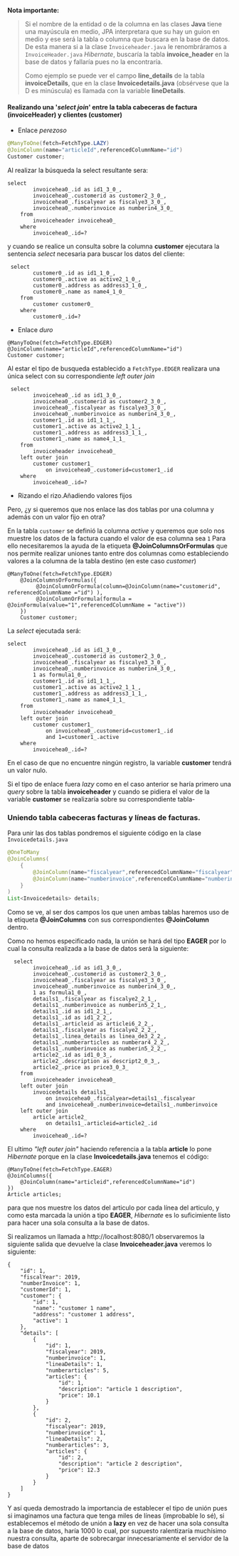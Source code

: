 **Nota importante:**

> Si el nombre de la entidad o de la columna en las clases **Java**  tiene una mayúscula en medio, JPA interpretara que su hay un guion en medio y ese será la tabla o columna que buscara en la base de datos.
> De esta manera si a la clase `Invoiceheader.java` le renombráramos a `InvoiceHeader.java`  *Hibernate*, buscaría la tabla **invoice_header** en la base de datos y fallaría pues no la encontraría.
>
> Como ejemplo se puede ver el campo **line_details** de la tabla **invoiceDetails**, que en la clase **Invoicedetails.java** (obsérvese que la D es minúscula) es llamada con la variable **lineDetails**.



#### Realizando una '*select join*' entre la tabla cabeceras de factura (invoiceHeader) y clientes (customer)

- Enlace *perezoso* 

```java
@ManyToOne(fetch=FetchType.LAZY)
@JoinColumn(name="articleId",referencedColumnName="id")	
Customer customer;
```

Al realizar la búsqueda la select resultante sera:

```
select
        invoicehea0_.id as id1_3_0_,
        invoicehea0_.customerid as customer2_3_0_,
        invoicehea0_.fiscalyear as fiscalye3_3_0_,
        invoicehea0_.numberinvoice as numberin4_3_0_ 
    from
        invoiceheader invoicehea0_ 
    where
        invoicehea0_.id=?
```

 y cuando se realice un consulta  sobre la columna **customer** ejecutara la sentencia *select* necesaria para buscar los datos del cliente:

```
 select
        customer0_.id as id1_1_0_,
        customer0_.active as active2_1_0_,
        customer0_.address as address3_1_0_,
        customer0_.name as name4_1_0_ 
    from
        customer customer0_ 
    where
        customer0_.id=?
```

* Enlace *duro*

```
@ManyToOne(fetch=FetchType.EDGER)
@JoinColumn(name="articleId",referencedColumnName="id")	
Customer customer;
```

Al estar el tipo de busqueda establecido a `FetchType.EDGER`  realizara una única select con su correspondiente *left outer join*

```
 select
        invoicehea0_.id as id1_3_0_,
        invoicehea0_.customerid as customer2_3_0_,
        invoicehea0_.fiscalyear as fiscalye3_3_0_,
        invoicehea0_.numberinvoice as numberin4_3_0_,
        customer1_.id as id1_1_1_,
        customer1_.active as active2_1_1_,
        customer1_.address as address3_1_1_,
        customer1_.name as name4_1_1_ 
    from
        invoiceheader invoicehea0_ 
    left outer join
        customer customer1_ 
            on invoicehea0_.customerid=customer1_.id 
    where
        invoicehea0_.id=?
```

- Rizando el rizo.Añadiendo valores fijos

Pero, ¿y si queremos  que nos enlace las dos tablas por una columna y además con un valor fijo en otra?

En la tabla `customer` se definió la columna *active* y queremos que solo nos muestre los datos de la factura cuando el valor de esa columna sea `1` Para ello necesitaremos la ayuda de la etiqueta **@JoinColumnsOrFormulas** que nos permite realizar uniones tanto entre dos columnas como estableciendo valores a la columna de la tabla destino (en este caso *customer*)

```
@ManyToOne(fetch=FetchType.EDGER)
	@JoinColumnsOrFormulas({
		 @JoinColumnOrFormula(column=@JoinColumn(name="customerid", referencedColumnName ="id") ),
		 @JoinColumnOrFormula(formula = @JoinFormula(value="1",referencedColumnName = "active"))
	})	
	Customer customer;
```

La *select* ejecutada será:

```
select
        invoicehea0_.id as id1_3_0_,
        invoicehea0_.customerid as customer2_3_0_,
        invoicehea0_.fiscalyear as fiscalye3_3_0_,
        invoicehea0_.numberinvoice as numberin4_3_0_,
        1 as formula1_0_,
        customer1_.id as id1_1_1_,
        customer1_.active as active2_1_1_,
        customer1_.address as address3_1_1_,
        customer1_.name as name4_1_1_ 
    from
        invoiceheader invoicehea0_ 
    left outer join
        customer customer1_ 
            on invoicehea0_.customerid=customer1_.id 
            and 1=customer1_.active 
    where
        invoicehea0_.id=?
```

En el caso de que no encuentre ningún registro, la variable **customer** tendrá un valor nulo.

Si el tipo de enlace fuera *lazy* como en el caso anterior se haría primero una *query* sobre la tabla **invoiceheader** y cuando se pidiera el valor de la variable **customer** se realizaría sobre su correspondiente tabla-

### Uniendo tabla cabeceras facturas y líneas de facturas.

Para unir las dos tablas pondremos el siguiente código en la clase `Invoicedetails.java`

```java
@OneToMany
@JoinColumns(
    {
        @JoinColumn(name="fiscalyear",referencedColumnName="fiscalyear"),
       	@JoinColumn(name="numberinvoice",referencedColumnName="numberinvoice")
    }			
)
List<Invoicedetails> details;	
```


Como se ve, al ser dos campos los que unen ambas tablas haremos uso de la etiqueta **@JoinColumns** con sus correspondientes **@JoinColumn** dentro.

Como no hemos especificado nada, la unión se hará del tipo **EAGER** por lo cual la consulta realizada a la base de datos será la siguiente:

```
  select
        invoicehea0_.id as id1_3_0_,
        invoicehea0_.customerid as customer2_3_0_,
        invoicehea0_.fiscalyear as fiscalye3_3_0_,
        invoicehea0_.numberinvoice as numberin4_3_0_,
        1 as formula1_0_,
        details1_.fiscalyear as fiscalye2_2_1_,
        details1_.numberinvoice as numberin5_2_1_,
        details1_.id as id1_2_1_,
        details1_.id as id1_2_2_,
        details1_.articleid as articlei6_2_2_,
        details1_.fiscalyear as fiscalye2_2_2_,
        details1_.linea_details as linea_de3_2_2_,
        details1_.numberarticles as numberar4_2_2_,
        details1_.numberinvoice as numberin5_2_2_,
        article2_.id as id1_0_3_,
        article2_.description as descript2_0_3_,
        article2_.price as price3_0_3_ 
    from
        invoiceheader invoicehea0_ 
    left outer join
        invoicedetails details1_ 
            on invoicehea0_.fiscalyear=details1_.fiscalyear 
            and invoicehea0_.numberinvoice=details1_.numberinvoice 
    left outer join
        article article2_ 
            on details1_.articleid=article2_.id 
    where
        invoicehea0_.id=?
```

El ultimo *"left outer join"* haciendo referencia a la tabla **article**  lo pone *Hibernate* porque en la clase **Invoicedetails.java** tenemos el código:

	@ManyToOne(fetch=FetchType.EAGER)
	@JoinColumns({
		@JoinColumn(name="articleid",referencedColumnName="id")		
	})
	Article articles;	
para que nos muestre los datos del articulo por cada línea del articulo, y como esta marcada la unión a tipo **EAGER**, *Hibernate* es lo suficimiente listo para hacer una sola consulta a la base de datos.

Si realizamos un llamada a http://localhost:8080/1 observaremos la siguiente salida que devuelve la clase **Invoiceheader.java** veremos lo siguiente:

```
{
    "id": 1,
    "fiscalYear": 2019,
    "numberInvoice": 1,
    "customerId": 1,
    "customer": {
        "id": 1,
        "name": "customer 1 name",
        "address": "customer 1 address",
        "active": 1
    },
    "details": [
        {
            "id": 1,
            "fiscalyear": 2019,
            "numberinvoice": 1,
            "lineaDetails": 1,
            "numberarticles": 5,
            "articles": {
                "id": 1,
                "description": "article 1 description",
                "price": 10.1
            }
        },
        {
            "id": 2,
            "fiscalyear": 2019,
            "numberinvoice": 1,
            "lineaDetails": 2,
            "numberarticles": 3,
            "articles": {
                "id": 2,
                "description": "article 2 description",
                "price": 12.3
            }
        }
    ]
}
```



 Y así queda demostrado la importancia de establecer el tipo de unión pues si imaginamos una factura que tenga miles de líneas (improbable lo sé), si establecemos el método de unión a **lazy**  en vez de hacer una sola consulta a la base de datos, haría 1000 lo cual, por supuesto ralentizaría muchísimo nuestra consulta, aparte de sobrecargar innecesariamente el servidor de la base de datos
